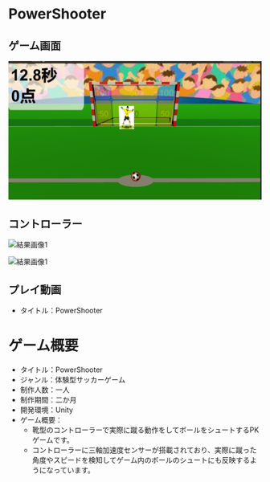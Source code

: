 # PowerShooter

## ゲーム画面
![結果画像1](powershooter.png)

## コントローラー
![結果画像1](Controller_1.png)

![結果画像1](Controller_2.png)

## プレイ動画
- タイトル：PowerShooter

# ゲーム概要
- タイトル：PowerShooter
- ジャンル：体験型サッカーゲーム
- 制作人数：一人
- 制作期間：二か月
- 開発環境：Unity
- ゲーム概要：
  - 靴型のコントローラーで実際に蹴る動作をしてボールをシュートするPKゲームです。
  - コントローラーに三軸加速度センサーが搭載されており、実際に蹴った角度やスピードを検知してゲーム内のボールのシュートにも反映するようになっています。

